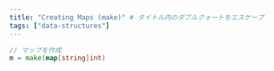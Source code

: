 ```yaml
---
title: "Creating Maps (make)" # タイトル内のダブルクォートをエスケープ
tags: ["data-structures"]
---
```


```go
// マップを作成
m = make(map[string]int)
```